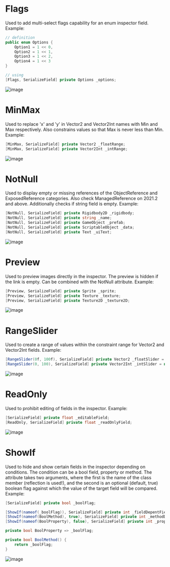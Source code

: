 # Flags
Used to add multi-select flags capability for an enum inspector field. Example:
``` csharp
// definition
public enum Options {
	Option1 = 1 << 0,
	Option2 = 1 << 1,
	Option3 = 1 << 2,
	Option4 = 1 << 3
}

// using
[Flags, SerializeField] private Options _options;
```
![image](https://github.com/user-attachments/assets/e02e07f2-4a87-4d84-82bc-8ded2fc6a41c)

# MinMax
Used to replace 'x' and 'y' in Vector2 and Vector2Int names with Min and Max respectively. Also constrains values ​​so that Max is never less than Min. Example:
``` csharp
[MinMax, SerializeField] private Vector2 _floatRange;
[MinMax, SerializeField] private Vector2Int _intRange;
```

![image](https://github.com/user-attachments/assets/e8318d69-e5c6-41d1-8747-979a38a9e91d)

# NotNull
Used to display empty or missing references of the ObjectReference and ExposedReference categories. Also check ManagedReference on 2021.2 and above. Additionally checks if string field is empty. Example:
``` csharp
[NotNull, SerializeField] private Rigidbody2D _rigidbody;
[NotNull, SerializeField] private string _name;
[NotNull, SerializeField] private GameObject _prefab;
[NotNull, SerializeField] private ScriptableObject _data;
[NotNull, SerializeField] private Text _uiText;
```

![image](https://github.com/user-attachments/assets/a98453f4-df06-4e4c-9473-4961ade06ca4)

# Preview
Used to preview images directly in the inspector. The preview is hidden if the link is empty. Can be combined with the NotNull attribute. Example:
``` csharp
[Preview, SerializeField] private Sprite _sprite;
[Preview, SerializeField] private Texture _texture;
[Preview, SerializeField] private Texture2D _texture2D;
```

![image](https://github.com/user-attachments/assets/717915cc-f474-4bb0-93a6-d1468f49310d)

# RangeSlider
Used to create a range of values ​​within the constraint range for Vector2 and Vector2Int fields. Example:
``` csharp
[RangeSlider(0f, 100f), SerializeField] private Vector2 _floatSlider = new Vector2(17f, 34f);
[RangeSlider(0, 100), SerializeField] private Vector2Int _intSlider = new Vector2Int(30, 90);
```

![image](https://github.com/user-attachments/assets/46f6154c-92d4-417e-9dc4-153692a853c5)

# ReadOnly
Used to prohibit editing of fields in the inspector. Example:
``` csharp
[SerializeField] private float _editableField;
[ReadOnly, SerializeField] private float _readOnlyField;
```

![image](https://github.com/user-attachments/assets/65dfdbb0-e60a-434a-8693-9312bee560ff)

# ShowIf
Used to hide and show certain fields in the inspector depending on conditions. The condition can be a bool field, property or method. The attribute takes two arguments, where the first is the name of the class member (reflection is used!), and the second is an optional (default, true) boolean flag against which the value of the target field will be compared. Example:
``` csharp
[SerializeField] private bool _boolFlag;

[ShowIf(nameof(_boolFlag)), SerializeField] private int _fieldDepentField;
[ShowIf(nameof(BoolMethod), true), SerializeField] private int _methodDepentField;
[ShowIf(nameof(BoolProperty), false), SerializeField] private int _propertyDepentField;

private bool BoolProperty => _boolFlag;

private bool BoolMethod() {
	return _boolFlag;
}
```
![image](https://github.com/user-attachments/assets/ff6d959a-6249-43c1-bd50-2204cd666a05)
